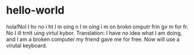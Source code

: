# hello-world
hola!NoI
I hv no i ht I m oing n I m oing i m  on  brokn omputr  frin gv m for fr. No I ill trnlt uing  virtul kybor.
Translation:
I have no idea what I am doing, and I am a broken computer my friend gave me for free. Now will use a virutal keyboard.
